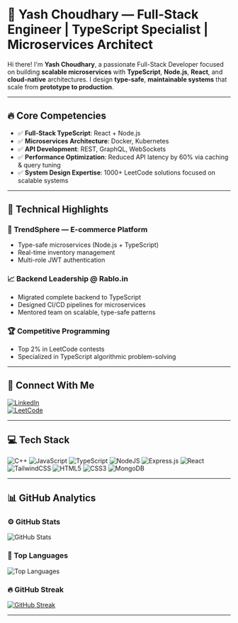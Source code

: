 # 🚀 Yash Choudhary — Full-Stack Engineer | TypeScript Specialist | Microservices Architect

Hi there! I'm **Yash Choudhary**, a passionate Full-Stack Developer focused on building **scalable microservices** with **TypeScript**, **Node.js**, **React**, and **cloud-native** architectures. I design **type-safe**, **maintainable systems** that scale from **prototype to production**.

---

## 🔥 Core Competencies

- ✅ **Full-Stack TypeScript**: React + Node.js  
- ✅ **Microservices Architecture**: Docker, Kubernetes  
- ✅ **API Development**: REST, GraphQL, WebSockets  
- ✅ **Performance Optimization**: Reduced API latency by 60% via caching & query tuning  
- ✅ **System Design Expertise**: 1000+ LeetCode solutions focused on scalable systems  

---

## 🌟 Technical Highlights

### 🚀 TrendSphere — E-commerce Platform

- Type-safe microservices (Node.js + TypeScript)  
- Real-time inventory management  
- Multi-role JWT authentication  

### 📈 Backend Leadership @ Rablo.in

- Migrated complete backend to TypeScript  
- Designed CI/CD pipelines for microservices  
- Mentored team on scalable, type-safe patterns  

### 🏆 Competitive Programming

- Top 2% in LeetCode contests  
- Specialized in TypeScript algorithmic problem-solving  

---

## 💼 Connect With Me

[![LinkedIn](https://img.shields.io/badge/LinkedIn-blue?style=for-the-badge&logo=linkedin&logoColor=white)](https://www.linkedin.com/in/yash-choudhary-28766a259/)  
[![LeetCode](https://img.shields.io/badge/LeetCode-FFA116?style=for-the-badge&logo=leetcode&logoColor=white)](https://leetcode.com/u/yash_12122004/)

---

## 💻 Tech Stack

![C++](https://img.shields.io/badge/C++-00599C?style=for-the-badge&logo=c%2B%2B&logoColor=white)
![JavaScript](https://img.shields.io/badge/JavaScript-F7DF1E?style=for-the-badge&logo=javascript&logoColor=black)
![TypeScript](https://img.shields.io/badge/TypeScript-007ACC?style=for-the-badge&logo=typescript&logoColor=white)
![NodeJS](https://img.shields.io/badge/Node.js-339933?style=for-the-badge&logo=nodedotjs&logoColor=white)
![Express.js](https://img.shields.io/badge/Express.js-404D59?style=for-the-badge)
![React](https://img.shields.io/badge/React-20232A?style=for-the-badge&logo=react&logoColor=61DAFB)
![TailwindCSS](https://img.shields.io/badge/Tailwind_CSS-38B2AC?style=for-the-badge&logo=tailwind-css&logoColor=white)
![HTML5](https://img.shields.io/badge/HTML5-E34F26?style=for-the-badge&logo=html5&logoColor=white)
![CSS3](https://img.shields.io/badge/CSS3-1572B6?style=for-the-badge&logo=css3&logoColor=white)
![MongoDB](https://img.shields.io/badge/MongoDB-4EA94B?style=for-the-badge&logo=mongodb&logoColor=white)

---

## 📊 GitHub Analytics

### ⚙️ GitHub Stats

![GitHub Stats](https://github-readme-stats.vercel.app/api?username=Yasg-uru&show_icons=true&theme=radical)

### 🧠 Top Languages

![Top Languages](https://github-readme-stats.vercel.app/api/top-langs/?username=Yasg-uru&layout=compact&theme=radical)

### 🔥 GitHub Streak

[![GitHub Streak](https://github-readme-streak-stats.herokuapp.com/?user=Yasg-uru&theme=radical)](https://git.io/streak-stats)

---
